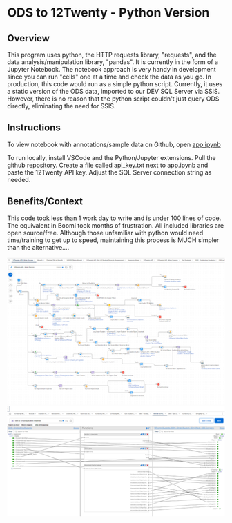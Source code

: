 # ODS to 12Twenty - Python Version

## Overview
This program uses python, the HTTP requests library, "requests", and the data analysis/manipulation library, "pandas".  It is currently in the form of a Jupyter Notebook.  The notebook approach is very handy in development since you can run "cells" one at a time and check the data as you go.  In production, this code would run as a simple python script.  Currently, it uses a static version of the ODS data, imported to our DEV SQL Server via SSIS.  However, there is no reason that the python script couldn't just query ODS directly, eliminating the need for SSIS. 

## Instructions
To view notebook with annotations/sample data on Github, open [app.ipynb](./app.ipynb)

To run locally, install VSCode and the Python/Jupyter extensions.  Pull the github repository.  Create a file called api_key.txt next to app.ipynb and paste the 12Twenty API key.  Adjust the SQL Server connection string as needed.  

## Benefits/Context
This code took less than 1 work day to write and is under 100 lines of code.  The equivalent in Boomi took months of frustration.  All included libraries are open source/free.  Although those unfamiliar with python would need time/training to get up to speed, maintaining this process is MUCH simpler than the alternative....

<img src="./12twentyboomi.png" width="1000">
<br>
<img src="./12twentyboomi2.png" width="1000">
